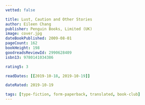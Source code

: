 ```yaml
---
vetted: false

title: Lust, Caution and Other Stories
author: Eileen Chang
publisher: Penguin Books, Limited (UK)
image: cover.jpg
dateBookPublished: 2009-08-01
pageCount: 162
bookHeight: 198
goodreadsReviewId: 2990628409
isbn13: 9780141034386

rating5: 3

readDates: [[2019-10-18, 2019-10-19]]

dateRated: 2019-10-19

tags: [type-fiction, form-paperback, translated, book-club]
---
```


